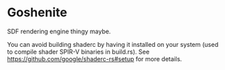 # Goshenite

SDF rendering engine thingy maybe.

You can avoid building shaderc by having it installed on your system (used to compile shader SPIR-V binaries in build.rs). See https://github.com/google/shaderc-rs#setup for more details.